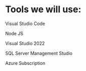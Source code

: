 <h1>Tools we will use:</h1>
<p>Visual Studio Code</p>
<p>Node JS</p>
<p>Visual Studio 2022</p>
<p>SQL Server Management Studio</p>
<p>Azure Subscription</p>
